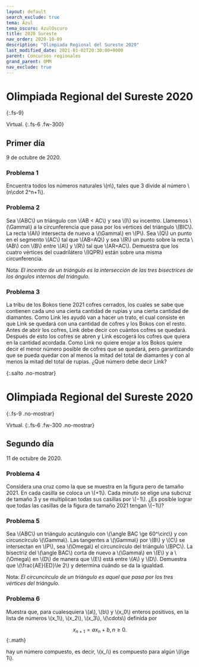 ```yaml
---
layout: default
search_exclude: true
tema: Azul
tema_oscuro: AzulOscuro
title: 2020 Sureste
nav_order: 2020-10-09
description: "Olimpiada Regional del Sureste 2020"
last_modified_date: 2021-01-02T20:30:00+0000
parent: Concursos regionales
grand_parent: OMM
nav_exclude: true
---
```


<!--Enviado por José Hdz. Stgo. al correo polynomm@outlook.com el 1 de enero de 2021-->

# Olimpiada Regional del Sureste&nbsp;<span class="deg-sitio deg-sitio-texto">2020</span>
{:.fs-9}

Virtual.
{:.fs-6 .fw-300}

## <span class="deg-sitio deg-sitio-texto">Primer día</span>
9 de octubre de 2020.

### Problema&nbsp;<span class="deg-sitio deg-sitio-texto">1</span>

Encuentra todos los números naturales \\(n\\), tales que 3 divide al número \\(n\cdot 2^n+1\\).

### Problema&nbsp;<span class="deg-sitio deg-sitio-texto">2</span>

Sea \\(ABC\\) un triángulo con \\(AB < AC\\) y sea \\(I\\) su incentro. Llamemos \\(\Gamma\\) a la circunferencia que pasa por los vértices del triángulo \\(BIC\\). La recta \\(AI\\) intersecta de nuevo a \\(\Gamma\\) en \\(P\\). Sea \\(Q\\) un punto en el segmento \\(AC\\) tal que \\(AB=AQ\\) y sea \\(R\\) un punto sobre la recta \\(AB\\) con \\(B\\) entre \\(A\\) y \\(R\\) tal que \\(AR=AC\\). Demuestra que los cuatro vértices del cuadrilátero \\(IQPR\\) están sobre una misma circunferencia.

Nota: *El incentro de un triángulo es la intersección de las tres bisectrices de los ángulos internos del triángulo.*

### Problema&nbsp;<span class="deg-sitio deg-sitio-texto">3</span>

La tribu de los Bokos tiene 2021 cofres cerrados, los cuales se sabe que contienen cada uno una cierta cantidad de rupias y una cierta cantidad de diamantes. Como Link les ayudó van a hacer un trato, el cual consiste en que Link se quedará con una cantidad de cofres y los Bokos con el resto. Antes de abrir los cofres, Link debe decir con cuántos cofres se quedará. Después de esto los cofres se abren y Link escogerá los cofres que quiera en la cantidad acordada. Como Link no quiere enojar a los Bokos quiere decir el menor número posible de cofres que se quedará, pero garantizando que se pueda quedar con al menos la mitad del total de diamantes y con al menos la mitad del total de rupias.
¿Qué número debe decir Link?



<div></div>
{:.salto .no-mostrar}

# Olimpiada Regional del Sureste&nbsp;<span class="deg-sitio deg-sitio-texto">2020</span>
{:.fs-9 .no-mostrar}

Virtual.
{:.fs-6 .fw-300 .no-mostrar}

## <span class="deg-sitio deg-sitio-texto">Segundo día</span>
11 de octubre de 2020.

### Problema&nbsp;<span class="deg-sitio deg-sitio-texto">4</span>

Considera una cruz como la que se muestra en la figura pero de tamaño 2021. En cada casilla se coloca un \\(+1\\). Cada minuto se elige una subcruz de tamaño 3 y se multiplican todas sus casillas por \\(−1\\). ¿Es posible lograr que todas las casillas de la figura de tamaño 2021 tengan \\(−1\\)?

<div class="geo-app ratio-8-3"><div id="P4"></div></div>

### Problema&nbsp;<span class="deg-sitio deg-sitio-texto">5</span>

 Sea \\(ABC\\) un triángulo acutángulo con \\(\angle BAC \ge 60^\circ\\) y con circuncírculo \\(\Gamma\\). Las tangentes a \\(\Gamma\\) por \\(B\\) y \\(C\\) se intersectan en \\(P\\), sea \\(\Omega\\) el circuncírculo del triángulo
\\(BPC\\). La bisectriz del \\(\angle BAC\\) corta de nuevo a \\(\Gamma\\) en \\(E\\) y a \\(\Omega\\) en \\(D\\) de manera que \\(E\\) está entre \\(A\\) y \\(D\\). Demuestra que \\(\frac{AE}{ED}\le 2\\) y determina cuándo se da la igualdad.

Nota: *El circuncírculo de un triángulo es aquel que pasa por los tres vértices del triángulo.*

### Problema&nbsp;<span class="deg-sitio deg-sitio-texto">6</span>

Muestra que, para cualesquiera \\(a\\), \\(b\\) y \\(x_0\\) enteros positivos, en la lista de números \\(x_1\\), \\(x_2\\), \\(x_3\\), \\(\cdots\\) definida por

$$x_{n+1} = ax_n + b, n ≥ 0.$$
{:.math}

hay un número compuesto, es decir, \\(x_i\\) es compuesto para algún \\(i\ge 1\\).

<script type="text/javascript">
				function perspective(p){
					updateHelp(p);
					ggbApplet.setPerspective(p);
				}
                var P4 = {
                        "id":"P4",
                        "material_id":"wt5rwqyu",
                        "appName":"geometry",
                        "width":800,
                        "height":300,
                        "autoHeight":true,
                        "scaleContainerClass":"geo-app",
                        "allowUpscale":true
                        };
                var appletP4 = new GGBApplet(P4, '6.0', 'P4');
                window.onload = function() { 
                  appletP4.inject('P4');
                }
</script>